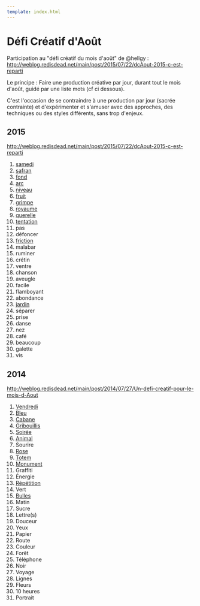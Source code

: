 ```yaml
---
template: index.html
---
```


# Défi Créatif d'Août

Participation au "défi créatif du mois d'août" de @hellgy : http://weblog.redisdead.net/main/post/2015/07/22/dcAout-2015-c-est-reparti

Le principe : Faire une production créative par jour, durant tout le mois d'août, guidé par une liste mots (cf ci dessous).

C'est l'occasion de se contraindre à une production par jour (sacrée contrainte) et d'expérimenter et s'amuser avec des approches, des techniques ou des styles différents, sans trop d'enjeux.

## 2015

http://weblog.redisdead.net/main/post/2015/07/22/dcAout-2015-c-est-reparti

1. [samedi](./2015/samedi)
2. [safran](./2015/safran)
3. [fond](./2015/fond)
4. [arc](./2015/arc)
5. [niveau](./2015/niveau)
6. [fruit](./2015/fruit)
7. [grimpe](./2015/grimpe)
8. [royaume](./2015/royaume)
9. [querelle](./2015/querelle)
10. [tentation](./2015/tentation)
11. pas
12. défoncer
13. [friction](./2015/friction)
14. malabar
15. ruminer
16. crétin
17. ventre
18. chanson
19. aveugle
20. facile
21. flamboyant
22. abondance
23. [jardin](./2015/jardin)
24. séparer
25. prise
26. danse
27. nez
28. café
29. beaucoup
30. galette
31. vis


## 2014

http://weblog.redisdead.net/main/post/2014/07/27/Un-defi-creatif-pour-le-mois-d-Aout

1. [Vendredi](./2014/vendredi/)
2. [Bleu](./2014/bleu/)
3. [Cabane](./2014/cabane/)
4. [Gribouillis](./2014/gribouillis/)
5. [Soirée](./2014/soiree/)
6. [Animal](./2014/animal/)
7. Sourire
8. [Rose](./2014/rose/)
9. [Totem](./2014/totem/)
10. [Monument](./2014/monument/)
11. Graffiti
12. Énergie
13. [Répétition](./2014/repetition/)
14. Vert
15. [Bulles](./2014/bulles/)
16. Matin
17. Sucre
18. Lettre(s)
19. Douceur
20. Yeux
21. Papier
22. Route
23. Couleur
24. Forêt
25. Téléphone
26. Noir
27. Voyage
28. Lignes
29. Fleurs
30. 10 heures
31. Portrait
